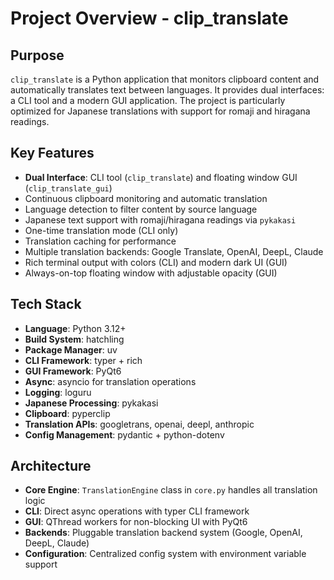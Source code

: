 # Project Overview - clip_translate

## Purpose
`clip_translate` is a Python application that monitors clipboard content and automatically translates text between languages. It provides dual interfaces: a CLI tool and a modern GUI application. The project is particularly optimized for Japanese translations with support for romaji and hiragana readings.

## Key Features
- **Dual Interface**: CLI tool (`clip_translate`) and floating window GUI (`clip_translate_gui`)
- Continuous clipboard monitoring and automatic translation
- Language detection to filter content by source language
- Japanese text support with romaji/hiragana readings via `pykakasi`
- One-time translation mode (CLI only)
- Translation caching for performance
- Multiple translation backends: Google Translate, OpenAI, DeepL, Claude
- Rich terminal output with colors (CLI) and modern dark UI (GUI)
- Always-on-top floating window with adjustable opacity (GUI)

## Tech Stack
- **Language**: Python 3.12+
- **Build System**: hatchling
- **Package Manager**: uv
- **CLI Framework**: typer + rich
- **GUI Framework**: PyQt6
- **Async**: asyncio for translation operations
- **Logging**: loguru
- **Japanese Processing**: pykakasi
- **Clipboard**: pyperclip
- **Translation APIs**: googletrans, openai, deepl, anthropic
- **Config Management**: pydantic + python-dotenv

## Architecture
- **Core Engine**: `TranslationEngine` class in `core.py` handles all translation logic
- **CLI**: Direct async operations with typer CLI framework
- **GUI**: QThread workers for non-blocking UI with PyQt6
- **Backends**: Pluggable translation backend system (Google, OpenAI, DeepL, Claude)
- **Configuration**: Centralized config system with environment variable support